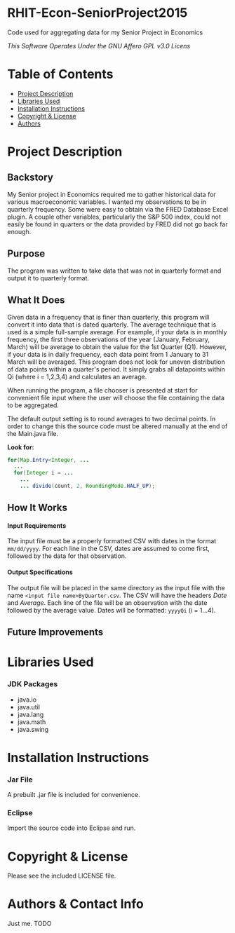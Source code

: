 # RHIT-Econ-SeniorProject2015
Code used for aggregating data for my Senior Project in Economics

*This Software Operates Under the GNU Affero GPL v3.0 Licens*

# Table of Contents
  * [Project Description](https://github.com/smithgb/RHIT-Econ-SeniorProject2015/blob/master/README.md#project-description)
  * [Libraries Used](https://github.com/smithgb/RHIT-Econ-SeniorProject2015/blob/master/README.md#libraries-used)
  * [Installation Instructions](https://github.com/smithgb/RHIT-Econ-SeniorProject2015/blob/master/README.md#installation-instructions)
  * [Copyright & License](https://github.com/smithgb/RHIT-Econ-SeniorProject2015/blob/master/README.md#copyright-&-license)
  * [Authors](https://github.com/smithgb/RHIT-Econ-SeniorProject2015/blob/master/README.md#authors)
  
# Project Description
## Backstory
  My Senior project in Economics required me to gather historical data for various macroeconomic variables. I wanted my observations to be in quarterly frequency. Some were easy to obtain via the FRED Database Excel plugin. A couple other variables, particularly the S&P 500 index, could not easily be found in quarters or the data provided by FRED did not go back far enough.
## Purpose
  The program was written to take data that was not in quarterly format and output it to quarterly format.
## What It Does
  Given data in a frequency that is finer than quarterly, this program will convert it into data that is dated quarterly. The average technique that is used is a simple full-sample average. For example, if your data is in monthly frequency, the first three observations of the year (January, February, March) will be average to obtain the value for the 1st Quarter (Q1). However, if your data is in daily frequency, each data point from 1 January to 31 March will be averaged. This program does not look for uneven distribution of data points within a quarter's period. It simply grabs all datapoints within Qi (where i = 1,2,3,4) and calculates an average.

When running the program, a file chooser is presented at start for convenient file input where the user will choose the file containing the data to be aggregated.

The default output setting is to round averages to two decimal points. In order to change this the source code must be altered manually at the end of the Main.java file.

**Look for:**
```java
for(Map.Entry<Integer, ...
  ...
  for(Integer i = ...
    ...
    ... divide(count, 2, RoundingMode.HALF_UP);
```
## How It Works
#### Input Requirements
The input file must be a properly formatted CSV with dates in the format `mm/dd/yyyy`. For each line in the CSV, dates are assumed to come first, followed by the data for that observation.

#### Output Specifications
The output file will be placed in the same directory as the input file with the name `<input file name>ByQuarter.csv`. The CSV will have the headers *Date* and *Average*. Each line of the file will be an observation with the date followed by the average value. Dates will be formatted: `yyyyQi` (i = 1...4).
## Future Improvements

# Libraries Used
### JDK Packages
  - java.io
  - java.util
  - java.lang
  - java.math
  - java.swing

# Installation Instructions
### Jar File
A prebuilt .jar file is included for convenience.
### Eclipse
Import the source code into Eclipse and run.

# Copyright & License
Please see the included LICENSE file.

# Authors & Contact Info
Just me.
TODO
